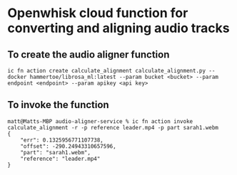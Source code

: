 # Openwhisk cloud function for converting and aligning audio tracks

## To create the audio aligner function

```
ic fn action create calculate_alignment calculate_alignment.py --docker hammertoe/librosa_ml:latest --param bucket <bucket> --param endpoint <endpoint> --param apikey <api key>
```

## To invoke the function

```
matt@Matts-MBP audio-aligner-service % ic fn action invoke calculate_alignment -r -p reference leader.mp4 -p part sarah1.webm
{
    "err": 0.1325956771107738,
    "offset": -290.24943310657596,
    "part": "sarah1.webm",
    "reference": "leader.mp4"
}
```
